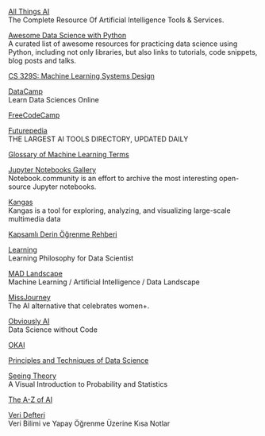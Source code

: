 <p>
<a href="https://allthingsai.com/">All Things AI</a>
<br>The Complete Resource Of Artificial Intelligence Tools & Services.
</p>
<p>
<a href="https://github.com/r0f1/datascience">Awesome Data Science with Python</a>
<br>A curated list of awesome resources for practicing data science using Python, including not only libraries, but also links to tutorials, code snippets, blog posts and talks. 
</p>
<p>
<a href="https://stanford-cs329s.github.io/syllabus.html">CS 329S: Machine Learning Systems Design</a>
</p>
<p>
<a href="https://www.datacamp.com/">DataCamp</a>
<br>Learn Data Sciences Online  
</p>
<p>
<a href="https://www.freecodecamp.org/">FreeCodeCamp</a>
</p>
<p>
<a href="https://www.futurepedia.io/">Futurepedia</a>
<br>THE LARGEST AI TOOLS DIRECTORY, UPDATED DAILY  
</p>
<p>
<a href="https://semanti.ca/blog/?glossary-of-machine-learning-terms">Glossary of Machine Learning Terms</a>
</p>
<p>
<a href="https://notebook.community/">Jupyter Notebooks Gallery</a>
<br>Notebook.community is an effort to archive the most interesting open-source Jupyter notebooks.
</p>
<p>
<a href="https://github.com/comet-ml/kangas">Kangas</a>
<br>Kangas is a tool for exploring, analyzing, and visualizing large-scale multimedia data
</p>
<p>
<a href="https://github.com/ayyucekizrak/Kapsamli_Derin_Ogrenme_Rehberi/blob/master/Kapsaml%C4%B1_Derin_%C3%96%C4%9Frenme_Rehberi.ipynb?utm_source=pocket_mylist">Kapsamlı Derin Öğrenme Rehberi</a>
</p>
<p>
<a href="https://github.com/amitness/learning">Learning</a>
<br>Learning Philosophy for Data Scientist
</p>
<p>
<a href="https://mad.firstmarkcap.com/">MAD Landscape</a>
<br>Machine Learning / Artificial Intelligence / Data Landscape
</p>
<p>
<a href="https://mad.firstmarkcap.com/">MissJourney</a>
<br>The AI alternative that celebrates women+.
</p>
<p>
<a href="https://www.obviously.ai/">Obviously AI</a>
<br>Data Science without Code
</p>
<p>
<a href="https://okai.brown.edu/chapter0.html">OKAI</a>
</p>
<p>
<a href="https://www.textbook.ds100.org/intro">Principles and Techniques of Data Science</a>
</p>
<p>
<a href="https://seeing-theory.brown.edu/index.html">Seeing Theory</a>
<br>A Visual Introduction to Probability and Statistics
</p>
<p>
<a href="https://atozofai.withgoogle.com/intl/en-US/">The A-Z of AI</a>
</p>
<p>
<a href="http://www.veridefteri.com/">Veri Defteri</a>
<br>Veri Bilimi ve Yapay Öğrenme Üzerine Kısa Notlar
</p>

